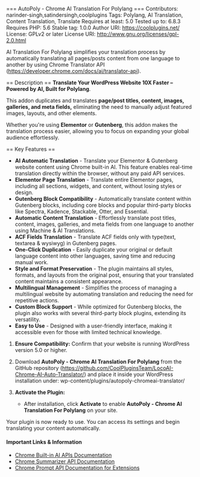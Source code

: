 === AutoPoly - Chrome AI Translation For Polylang ===
Contributors: narinder-singh,satindersingh,coolplugins
Tags: Polylang, AI Translation, Content Translation, Translate
Requires at least: 5.0
Tested up to: 6.8.3
Requires PHP: 5.6
Stable tag: 1.0.0
Author URI: https://coolplugins.net/
License: GPLv2 or later
License URI: http://www.gnu.org/licenses/gpl-2.0.html

AI Translation For Polylang simplifies your translation process by automatically translating all pages/posts content from one language to another by using Chrome Translator API (https://developer.chrome.com/docs/ai/translator-api).

== Description ==
**Translate Your WordPress Website 10X Faster – Powered by AI, Built for Polylang**.


This addon duplicates and translates **page/post titles, content, images, galleries, and meta fields,** eliminating the need to manually adjust featured images, layouts, and other elements.

Whether you're using **Elementor** or **Gutenberg**, this addon makes the translation process easier, allowing you to focus on expanding your global audience effortlessly.


== Key Features ==

* **AI Automatic Translation** - Translate your Elementor & Gutenberg website content using Chrome built-in AI. This feature enables real-time translation directly within the browser, without any paid API services.
* **Elementor Page Translation** - Translate entire Elementor pages, including all sections, widgets, and content, without losing styles or design.
* **Gutenberg Block Compatibility** - Automatically translate content within Gutenberg blocks, including core blocks and popular third-party blocks like Spectra, Kadence, Stackable, Otter, and Essential.
* **Automatic Content Translation** - Effortlessly translate post titles, content, images, galleries, and meta fields from one language to another using Machine & AI Translations.
* **ACF Fields Translation** - Translate ACF fields only with type(text, textarea & wysiwyg) in Gutenberg pages.
* **One-Click Duplication** - Easily duplicate your original or default language content into other languages, saving time and reducing manual work.
* **Style and Format Preservation** - The plugin maintains all styles, formats, and layouts from the original post, ensuring that your translated content maintains a consistent appearance.
* **Multilingual Management** - Simplifies the process of managing a multilingual website by automating translation and reducing the need for repetitive actions.
* **Custom Block Support** - While optimized for Gutenberg blocks, the plugin also works with several third-party block plugins, extending its versatility.
* **Easy to Use** - Designed with a user-friendly interface, making it accessible even for those with limited technical knowledge.

1. **Ensure Compatibility:**
   Confirm that your website is running WordPress version 5.0 or higher.

2. Download **AutoPoly - Chrome AI Translation For Polylang** from the GitHub repository (https://github.com/CoolPluginsTeam/LocoAI-Chrome-AI-Auto-Translator/) and place it inside your WordPress installation under:
wp-content/plugins/autopoly-chromeai-translator/

3. **Activate the Plugin:**
   * After installation, click **Activate** to enable **AutoPoly - Chrome AI Translation For Polylang** on your site.

Your plugin is now ready to use. You can access its settings and begin translating your content automatically.


#### Important Links & Information

* [Chrome Built-in AI APIs Documentation](https://developer.chrome.com/docs/ai/built-in-apis)
* [Chrome Summarizer API Documentation](https://developer.chrome.com/docs/ai/summarizer-api)
* [Chrome Prompt API Documentation for Extensions](https://developer.chrome.com/docs/extensions/ai/prompt-api)

